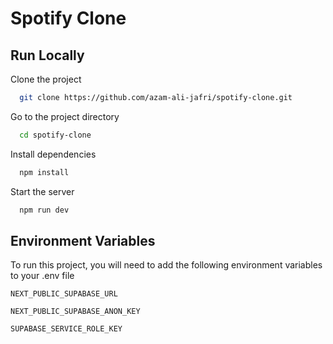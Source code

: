 # Spotify Clone

## Run Locally

Clone the project

```bash
  git clone https://github.com/azam-ali-jafri/spotify-clone.git
```

Go to the project directory

```bash
  cd spotify-clone
```

Install dependencies

```bash
  npm install
```

Start the server

```bash
  npm run dev
```

## Environment Variables

To run this project, you will need to add the following environment variables to your .env file

`NEXT_PUBLIC_SUPABASE_URL`

`NEXT_PUBLIC_SUPABASE_ANON_KEY`

`SUPABASE_SERVICE_ROLE_KEY`
